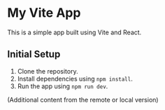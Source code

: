 # My Vite App

This is a simple app built using Vite and React.

## Initial Setup

1. Clone the repository.
2. Install dependencies using `npm install`.
3. Run the app using `npm run dev`.

(Additional content from the remote or local version)
